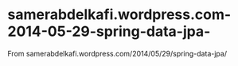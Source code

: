 # samerabdelkafi.wordpress.com-2014-05-29-spring-data-jpa-

From samerabdelkafi.wordpress.com/2014/05/29/spring-data-jpa/
